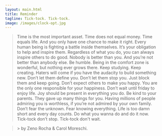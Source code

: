 ```yaml
---
layout: main.html
title: Reminder
tagline: Tick-tock. Tick-tock.
image: /images/clock-opt.jpg
---
```


<blockquote class="manifesto">Time is the most important asset. Time does not equal money. Time equals life. And you only have one chance to make it right. Every human being is fighting a battle inside themselves. It’s your obligation to help and inspire them. Regardless of what you do, you can always inspire others to do good. Nobody is better than you. And you’re not better than anybody else. Be humble. Being in the comfort zone is wonderful, but nothing ever grows there. Keep studying. Keep creating. Haters will come if you have the audacity to build something new. Don’t let them define you. Don’t let them stop you. Just block them and keep going. Don’t expect others to make you happy. You are the only one responsible for your happiness. Don’t wait until friday to enjoy life. Joy should be present in everything you do. Be kind to your parents. They gave up many things for you. Having millions of people admiring you is worthless, if you’re not admired by your own family. Don’t fear the unknown. Fear knowing everything. Life is too damn short and every day counts. Do what you wanna do and do it now.  Tick-tock don't stop. Tick-tock don't wait.</blockquote>

<blockquote class="manifesto">> by Zeno Rocha & Carol Moreschi.</blockquote>